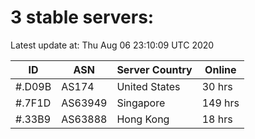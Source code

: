 # 3 stable servers:

Latest update at: Thu Aug 06 23:10:09 UTC 2020

| ID | ASN | Server Country | Online |
| -- | --- | -------------- | ------ |
| #.D09B | AS174 | United States | 30 hrs |
| #.7F1D | AS63949 | Singapore | 149 hrs |
| #.33B9 | AS63888 | Hong Kong | 18 hrs |


